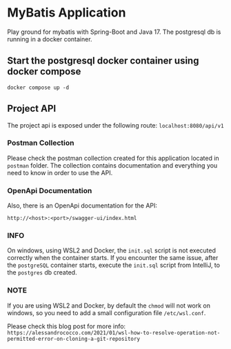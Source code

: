 # MyBatis Application

Play ground for mybatis with Spring-Boot and Java 17.
The postgresql db is running in a docker container.

## Start the postgresql docker container using docker compose

`docker compose up -d`

## Project API

The project api is exposed under the following route:
`localhost:8080/api/v1`

### Postman Collection

Please check the postman collection created for this application located in `postman` folder.
The collection contains documentation and everything you need to know in order to use the API.

### OpenApi Documentation

Also, there is an OpenApi documentation for the API:

`http://<host>:<port>/swagger-ui/index.html`

### INFO

On windows, using WSL2 and Docker, the `init.sql` script is not
executed correctly when the container starts. If you encounter the
same issue, after the `postgreSQL` container starts, execute the
`init.sql` script from IntelliJ, to the `postgres` db created.

### NOTE

If you are using WSL2 and Docker, by default the `chmod` will not work
on windows, so you need to add a small configuration file `/etc/wsl.conf`.

Please check this blog post for more info:
`https://alessandrococco.com/2021/01/wsl-how-to-resolve-operation-not-permitted-error-on-cloning-a-git-repository`